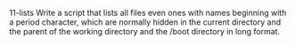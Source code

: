 11-lists Write a script that lists all files even ones with names beginning with a period character, which are normally hidden in the current directory and the parent of the working directory and the /boot directory in long format.
